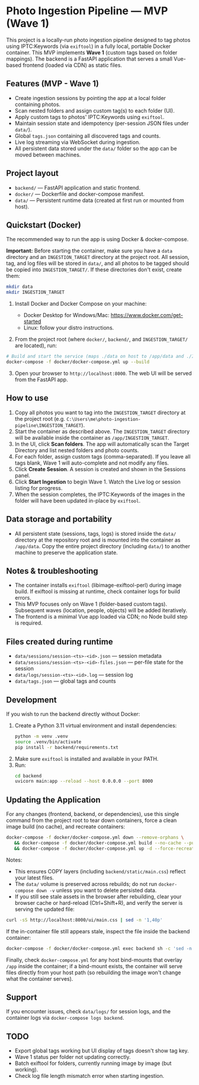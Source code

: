 # Photo Ingestion Pipeline — MVP (Wave 1)

This project is a locally-run photo ingestion pipeline designed to tag photos using IPTC:Keywords (via `exiftool`) in a fully local, portable Docker container. This MVP implements **Wave 1** (custom tags based on folder mappings). The backend is a FastAPI application that serves a small Vue-based frontend (loaded via CDN) as static files.

## Features (MVP - Wave 1)
- Create ingestion sessions by pointing the app at a local folder containing photos.
- Scan nested folders and assign custom tag(s) to each folder (UI).
- Apply custom tags to photos' IPTC:Keywords using `exiftool`.
- Maintain session state and idempotency (per-session JSON files under `data/`).
- Global `tags.json` containing all discovered tags and counts.
- Live log streaming via WebSocket during ingestion.
- All persistent data stored under the `data/` folder so the app can be moved between machines.

## Project layout
- `backend/` — FastAPI application and static frontend.
- `docker/` — Dockerfile and docker-compose manifest.
- `data/` — Persistent runtime data (created at first run or mounted from host).


## Quickstart (Docker)
The recommended way to run the app is using Docker & docker-compose.


**Important:** Before starting the container, make sure you have a `data` directory and an `INGESTION_TARGET` directory at the project root. All session, tag, and log files will be stored in `data/`, and all photos to be tagged should be copied into `INGESTION_TARGET/`. If these directories don't exist, create them:

```bash
mkdir data
mkdir INGESTION_TARGET
```

1. Install Docker and Docker Compose on your machine:
   - Docker Desktop for Windows/Mac: https://www.docker.com/get-started
   - Linux: follow your distro instructions.


2. From the project root (where `docker/`, `backend/`, and `INGESTION_TARGET/` are located), run:

```bash
# Build and start the service (maps ./data on host to /app/data and ./INGESTION_TARGET to /app/INGESTION_TARGET in container)
docker-compose -f docker/docker-compose.yml up --build
```

3. Open your browser to `http://localhost:8000`. The web UI will be served from the FastAPI app.

## How to use

1. Copy all photos you want to tag into the `INGESTION_TARGET` directory at the project root (e.g. `C:\Users\me\photo-ingestion-pipeline\INGESTION_TARGET`).
2. Start the container as described above. The `INGESTION_TARGET` directory will be available inside the container as `/app/INGESTION_TARGET`.
3. In the UI, click **Scan folders**. The app will automatically scan the Target Directory and list nested folders and photo counts.
4. For each folder, assign custom tags (comma-separated). If you leave all tags blank, Wave 1 will auto-complete and not modify any files.
5. Click **Create Session**. A session is created and shown in the Sessions panel.
6. Click **Start Ingestion** to begin Wave 1. Watch the Live log or session listing for progress.
7. When the session completes, the IPTC:Keywords of the images in the folder will have been updated in-place by `exiftool`.

## Data storage and portability
- All persistent state (sessions, tags, logs) is stored inside the `data/` directory at the repository root and is mounted into the container as `/app/data`. Copy the entire project directory (including `data/`) to another machine to preserve the application state.

## Notes & troubleshooting
- The container installs `exiftool` (libimage-exiftool-perl) during image build. If exiftool is missing at runtime, check container logs for build errors.
- This MVP focuses only on Wave 1 (folder-based custom tags). Subsequent waves (location, people, objects) will be added iteratively.
- The frontend is a minimal Vue app loaded via CDN; no Node build step is required.

## Files created during runtime
- `data/sessions/session-<ts>-<id>.json` — session metadata
- `data/sessions/session-<ts>-<id>-files.json` — per-file state for the session
- `data/logs/session-<ts>-<id>.log` — session log
- `data/tags.json` — global tags and counts

## Development
If you wish to run the backend directly without Docker:

1. Create a Python 3.11 virtual environment and install dependencies:
   ```bash
   python -m venv .venv
   source .venv/bin/activate
   pip install -r backend/requirements.txt
   ```
2. Make sure `exiftool` is installed and available in your PATH.
3. Run:
   ```bash
   cd backend
   uvicorn main:app --reload --host 0.0.0.0 --port 8000
   ```

## Updating the Application

For any changes (frontend, backend, or dependencies), use this single command from the project root to tear down containers, force a clean image build (no cache), and recreate containers:

```bash
docker-compose -f docker/docker-compose.yml down --remove-orphans \
   && docker-compose -f docker/docker-compose.yml build --no-cache --pull \
   && docker-compose -f docker/docker-compose.yml up -d --force-recreate --remove-orphans
```

Notes:
- This ensures COPY layers (including `backend/static/main.css`) reflect your latest files.
- The `data/` volume is preserved across rebuilds; do not run `docker-compose down -v` unless you want to delete persisted data.
- If you still see stale assets in the browser after rebuilding, clear your browser cache or hard-reload (Ctrl+Shift+R), and verify the server is serving the updated file:

```bash
curl -sS http://localhost:8000/ui/main.css | sed -n '1,40p'
```

If the in-container file still appears stale, inspect the file inside the backend container:

```bash
docker-compose -f docker/docker-compose.yml exec backend sh -c 'sed -n "1,40p" /app/static/main.css'
```

Finally, check `docker-compose.yml` for any host bind-mounts that overlay `/app` inside the container; if a bind-mount exists, the container will serve files directly from your host path (so rebuilding the image won't change what the container serves).

## Support
If you encounter issues, check `data/logs/` for session logs, and the container logs via `docker-compose logs backend`.



## TODO
- Export global tags working but UI display of tags doesn't show tag key.
- Wave 1 status per folder not updating correctly.
- Batch exiftool for folders, currently running image by image (but working).
- Check log file length mismatch error when starting ingestion.